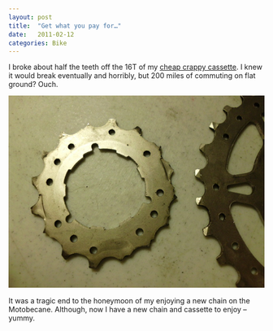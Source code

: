 ```yaml
---
layout: post
title:  "Get what you pay for…"
date:   2011-02-12
categories: Bike
---
```


I broke about half the teeth off the 16T of my [cheap crappy cassette](http://www.performancebike.com/bikes/Product_10052_10551_1031981_-1___). I knew it would break eventually and horribly, but 200 miles of commuting on flat ground? Ouch.

![](/assets/img/2011-02-12-cassette/HPIM0121.JPG)

It was a tragic end to the honeymoon of my enjoying a new chain on the Motobecane. Although, now I have a new chain and cassette to enjoy – yummy.